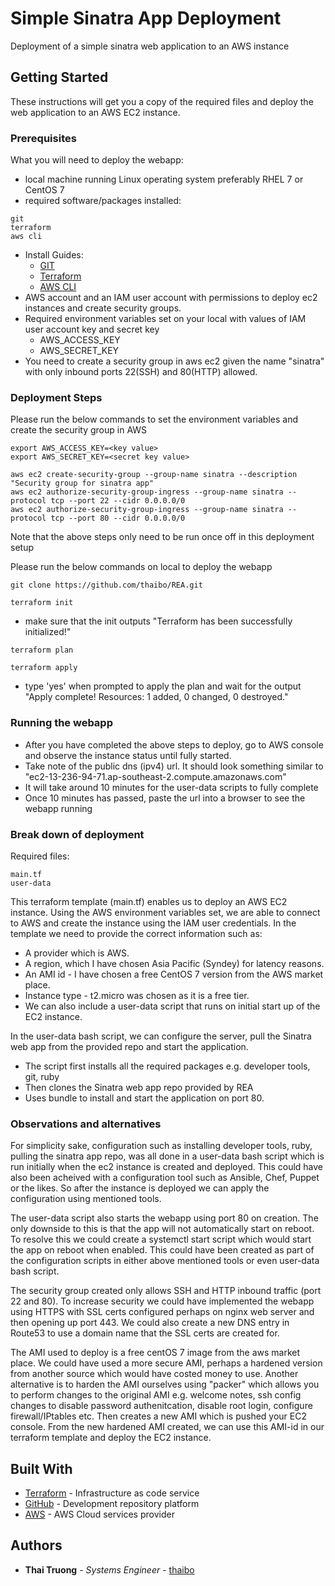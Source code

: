 # Simple Sinatra App Deployment

Deployment of a simple sinatra web application to an AWS instance

## Getting Started

These instructions will get you a copy of the required files and deploy the web application to an AWS EC2 instance.

### Prerequisites

What you will need to deploy the webapp:


- local machine running Linux operating system preferably RHEL 7 or CentOS 7
- required software/packages installed:
```
git
terraform
aws cli
```
- Install Guides:
	* [GIT](https://www.digitalocean.com/community/tutorials/how-to-install-git-on-centos-7)
	* [Terraform](https://www.terraform.io/downloads.html)
	* [AWS CLI](https://docs.aws.amazon.com/cli/latest/userguide/install-linux.html)
- AWS account and an IAM user account with permissions to deploy ec2 instances and create security groups.
- Required environment variables set on your local with values of IAM user account key and secret key
	* AWS_ACCESS_KEY
	* AWS_SECRET_KEY
- You need to create a security group in aws ec2 given the name "sinatra" with only inbound ports 22(SSH) and 80(HTTP) allowed.


### Deployment Steps

Please run the below commands to set the environment variables and create the security group in AWS

```
export AWS_ACCESS_KEY=<key value>
export AWS_SECRET_KEY=<secret key value>
```

```
aws ec2 create-security-group --group-name sinatra --description "Security group for sinatra app"
aws ec2 authorize-security-group-ingress --group-name sinatra --protocol tcp --port 22 --cidr 0.0.0.0/0
aws ec2 authorize-security-group-ingress --group-name sinatra --protocol tcp --port 80 --cidr 0.0.0.0/0
```
Note that the above steps only need to be run once off in this deployment setup


Please run the below commands on local to deploy the webapp

```
git clone https://github.com/thaibo/REA.git
```

```
terraform init
```
 - make sure that the init outputs "Terraform has been successfully initialized!"

```
terraform plan
```

``` 
terraform apply
```
 - type 'yes' when prompted to apply the plan and wait for the output "Apply complete! Resources: 1 added, 0 changed, 0 destroyed." 

### Running the webapp

- After you have completed the above steps to deploy, go to AWS console and observe the instance status until fully started. 
- Take note of the public dns (ipv4) url. It should look something similar to "ec2-13-236-94-71.ap-southeast-2.compute.amazonaws.com"
- It will take around 10 minutes for the user-data scripts to fully complete
- Once 10 minutes has passed, paste the url into a browser to see the webapp running

### Break down of deployment

Required files:

```
main.tf
user-data
```

This terraform template (main.tf) enables us to deploy an AWS EC2 instance.
Using the AWS environment variables set, we are able to connect to AWS and create the instance using the IAM user credentials.
In the template we need to provide the correct information such as:

- A provider which is AWS.
- A region, which I have chosen Asia Pacific (Syndey) for latency reasons.
- An AMI id - I have chosen a free CentOS 7 version from the AWS market place.
- Instance type - t2.micro was chosen as it is a free tier.
- We can also include a user-data script that runs on initial start up of the EC2 instance.

In the user-data bash script, we can configure the server, pull the Sinatra web app from the provided repo and start the application.
- The script first installs all the required packages e.g. developer tools, git, ruby
- Then clones the Sinatra web app repo provided by REA
- Uses bundle to install and start the application on port 80.


### Observations and alternatives

For simplicity sake, configuration such as installing developer tools, ruby, pulling the sinatra app repo, was all done in a user-data bash script which is run initially when the ec2 instance is created and deployed.
This could have also been acheived with a configuration tool such as Ansible, Chef, Puppet or the likes.
So after the instance is deployed we can apply the configuration using mentioned tools.

The user-data script also starts the webapp using port 80 on creation. The only downside to this is that the app will not automatically start on reboot. 
To resolve this we could create a systemctl start script which would start the app on reboot when enabled.
This could have been created as part of the configuration scripts in either above mentioned tools or even user-data bash script.

The security group created only allows SSH and HTTP inbound traffic (port 22 and 80).
To increase security we could have implemented the webapp using HTTPS with SSL certs configured perhaps on nginx web server and then opening up port 443.
We could also create a new DNS entry in Route53 to use a domain name that the SSL certs are created for. 

The AMI used to deploy is a free centOS 7 image from the aws market place.
We could have used a more secure AMI, perhaps a hardened version from another source which would have costed money to use.
Another alternative is to harden the AMI ourselves using "packer" which allows you to perform changes to the original AMI e.g. welcome notes, ssh config changes to disable password authenitcation, disable root login, configure firewall/IPtables etc. Then creates a new AMI which is pushed your EC2 console.
From the new hardened AMI created, we can use this AMI-id in our terraform template and deploy the EC2 instance.

## Built With

* [Terraform](https://www.terraform.io/) - Infrastructure as code service
* [GitHub](https://github.com/) - Development repository platform
* [AWS](https://aws.amazon.com/) - AWS Cloud services provider

## Authors

* **Thai Truong** - *Systems Engineer* - [thaibo](https://github.com/thaibo/REA)


